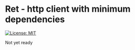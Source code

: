# Ret - http client with minimum dependencies

[![License: MIT](https://img.shields.io/badge/License-MIT-green.svg)](https://opensource.org/licenses/MIT)

Not yet ready
